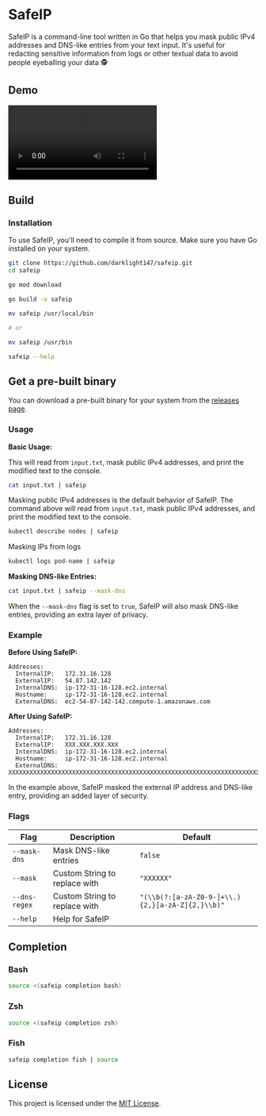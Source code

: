# SafeIP

SafeIP is a command-line tool written in Go that helps you mask public IPv4 addresses and DNS-like entries from your text input. It's useful for redacting sensitive information from logs or other textual data to avoid people eyeballing your data 🕵️

## Demo

![SafeIP Demo](assets/demo.mov)

## Build

### Installation

To use SafeIP, you'll need to compile it from source. Make sure you have Go installed on your system.

```bash
git clone https://github.com/darklight147/safeip.git
cd safeip

go mod download

go build -o safeip

mv safeip /usr/local/bin

# or

mv safeip /usr/bin

safeip --help

```

## Get a pre-built binary

You can download a pre-built binary for your system from the [releases page](https://github.com/darklight147/safeip/releases).

### Usage

**Basic Usage:**

This will read from `input.txt`, mask public IPv4 addresses, and print the modified text to the console.

```bash
cat input.txt | safeip
```

Masking public IPv4 addresses is the default behavior of SafeIP. The command above will read from `input.txt`, mask public IPv4 addresses, and print the modified text to the console.

```bash
kubectl describe nodes | safeip
```

Masking IPs from logs

```bash
kubectl logs pod-name | safeip
```

**Masking DNS-like Entries:**

```bash
cat input.txt | safeip --mask-dns
```

When the `--mask-dns` flag is set to `true`, SafeIP will also mask DNS-like entries, providing an extra layer of privacy.

### Example

**Before Using SafeIP:**

```
Addresses:
  InternalIP:   172.31.16.128
  ExternalIP:   54.87.142.142
  InternalDNS:  ip-172-31-16-128.ec2.internal
  Hostname:     ip-172-31-16-128.ec2.internal
  ExternalDNS:  ec2-54-87-142-142.compute-1.amazonaws.com
```

**After Using SafeIP:**

```
Addresses:
  InternalIP:   172.31.16.128
  ExternalIP:   XXX.XXX.XXX.XXX
  InternalDNS:  ip-172-31-16-128.ec2.internal
  Hostname:     ip-172-31-16-128.ec2.internal
  ExternalDNS:  XXXXXXXXXXXXXXXXXXXXXXXXXXXXXXXXXXXXXXXXXXXXXXXXXXXXXXXXXXXXXXXXXXXXXXXXXXXXXXXXXXXXXXXX
```

In the example above, SafeIP masked the external IP address and DNS-like entry, providing an added layer of security.

### Flags

| Flag          | Description                   | Default                                          |
| ------------- | ----------------------------- | ------------------------------------------------ |
| `--mask-dns`  | Mask DNS-like entries         | `false`                                          |
| `--mask`      | Custom String to replace with | `"XXXXXX"`                                       |
| `--dns-regex` | Custom String to replace with | `"(\\b(?:[a-zA-Z0-9-]+\\.){2,}[a-zA-Z]{2,}\\b)"` |
| `--help`      | Help for SafeIP               |                                                  |

## Completion

### Bash

```bash
source <(safeip completion bash)
```

### Zsh

```bash
source <(safeip completion zsh)
```

### Fish

```bash
safeip completion fish | source
```

## License

This project is licensed under the [MIT License](LICENSE).
